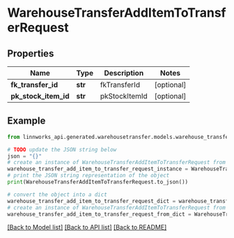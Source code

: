 # WarehouseTransferAddItemToTransferRequest


## Properties

Name | Type | Description | Notes
------------ | ------------- | ------------- | -------------
**fk_transfer_id** | **str** | fkTransferId | [optional] 
**pk_stock_item_id** | **str** | pkStockItemId | [optional] 

## Example

```python
from linnworks_api.generated.warehousetransfer.models.warehouse_transfer_add_item_to_transfer_request import WarehouseTransferAddItemToTransferRequest

# TODO update the JSON string below
json = "{}"
# create an instance of WarehouseTransferAddItemToTransferRequest from a JSON string
warehouse_transfer_add_item_to_transfer_request_instance = WarehouseTransferAddItemToTransferRequest.from_json(json)
# print the JSON string representation of the object
print(WarehouseTransferAddItemToTransferRequest.to_json())

# convert the object into a dict
warehouse_transfer_add_item_to_transfer_request_dict = warehouse_transfer_add_item_to_transfer_request_instance.to_dict()
# create an instance of WarehouseTransferAddItemToTransferRequest from a dict
warehouse_transfer_add_item_to_transfer_request_from_dict = WarehouseTransferAddItemToTransferRequest.from_dict(warehouse_transfer_add_item_to_transfer_request_dict)
```
[[Back to Model list]](../README.md#documentation-for-models) [[Back to API list]](../README.md#documentation-for-api-endpoints) [[Back to README]](../README.md)


